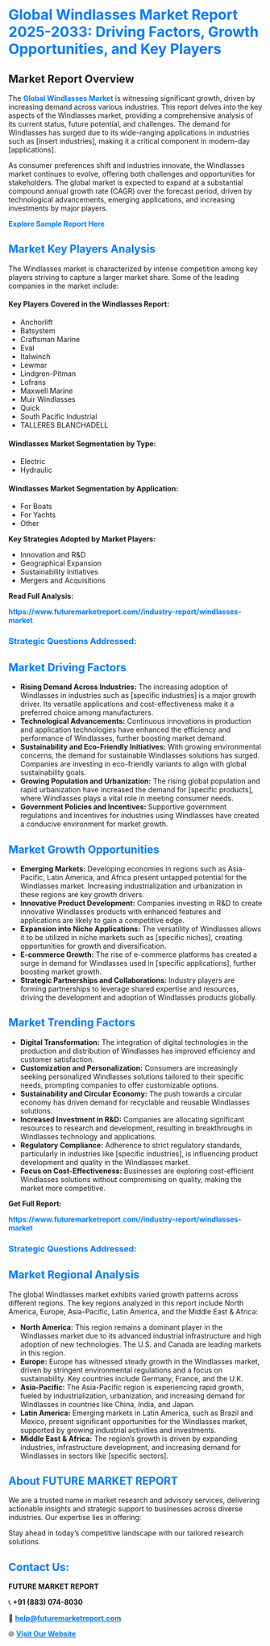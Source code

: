 <h1 style="color: #007BFF;">Global Windlasses Market Report 2025-2033: Driving Factors, Growth Opportunities, and Key Players</h1>

<section id="overview">
<h2>Market Report Overview</h2>
<p>The <a href="https://www.futuremarketreport.com//industry-report/windlasses-market" style="color: #007BFF; text-decoration: none;"><strong>Global Windlasses Market</strong></a> is witnessing significant growth, driven by increasing demand across various industries. This report delves into the key aspects of the Windlasses market, providing a comprehensive analysis of its current status, future potential, and challenges. The demand for Windlasses has surged due to its wide-ranging applications in industries such as [insert industries], making it a critical component in modern-day [applications].</p>
<p>As consumer preferences shift and industries innovate, the Windlasses market continues to evolve, offering both challenges and opportunities for stakeholders. The global market is expected to expand at a substantial compound annual growth rate (CAGR) over the forecast period, driven by technological advancements, emerging applications, and increasing investments by major players.</p>
</section>

<section id="overview">
<p><a href="https://www.futuremarketreport.com//request-sample/reportId=48461" style="color: #007BFF; text-decoration: none;"><strong>Explore Sample Report Here</strong></a></p>
</section>

<section id="key-players">
<h2 style="color: #007BFF;">Market Key Players Analysis</h2>
<p>The Windlasses market is characterized by intense competition among key players striving to capture a larger market share. Some of the leading companies in the market include:</p>
<h4>Key Players Covered in the Windlasses Report:</h4>
<ul><li>Anchorlift</li><li>Batsystem</li><li>Craftsman Marine</li><li>Eval</li><li>Italwinch</li><li>Lewmar</li><li>Lindgren-Pitman</li><li>Lofrans</li><li>Maxwell Marine</li><li>Muir Windlasses</li><li>Quick</li><li>South Pacific Industrial</li><li>TALLERES BLANCHADELL</li></ul>
<h4>Windlasses Market Segmentation by Type:</h4>
<ul><li>Electric</li><li>Hydraulic</li></ul>

<h4>Windlasses Market Segmentation by Application:</h4>
<ul><li>For Boats</li><li>For Yachts</li><li>Other</li></ul>
<p><strong>Key Strategies Adopted by Market Players:</strong></p>
<ul>
<li>Innovation and R&D</li>
<li>Geographical Expansion</li>
<li>Sustainability Initiatives</li>
<li>Mergers and Acquisitions</li>
</ul>
</section>

<section>
<p><strong>Read Full Analysis: </strong></p><a href="https://www.futuremarketreport.com//industry-report/windlasses-market" style="color: #007BFF; text-decoration: none;"><strong>https://www.futuremarketreport.com//industry-report/windlasses-market</strong></a>
<h3 style="color: #007BFF;">Strategic Questions Addressed:</h3>
</section>

<section id="driving-factors">
<h2 style="color: #007BFF;">Market Driving Factors</h2>
<ul>
<li><strong>Rising Demand Across Industries:</strong> The increasing adoption of Windlasses in industries such as [specific industries] is a major growth driver. Its versatile applications and cost-effectiveness make it a preferred choice among manufacturers.</li>
<li><strong>Technological Advancements:</strong> Continuous innovations in production and application technologies have enhanced the efficiency and performance of Windlasses, further boosting market demand.</li>
<li><strong>Sustainability and Eco-Friendly Initiatives:</strong> With growing environmental concerns, the demand for sustainable Windlasses solutions has surged. Companies are investing in eco-friendly variants to align with global sustainability goals.</li>
<li><strong>Growing Population and Urbanization:</strong> The rising global population and rapid urbanization have increased the demand for [specific products], where Windlasses plays a vital role in meeting consumer needs.</li>
<li><strong>Government Policies and Incentives:</strong> Supportive government regulations and incentives for industries using Windlasses have created a conducive environment for market growth.</li>
</ul>
</section>

<section id="growth-opportunities">
<h2 style="color: #007BFF;">Market Growth Opportunities</h2>
<ul>
<li><strong>Emerging Markets:</strong> Developing economies in regions such as Asia-Pacific, Latin America, and Africa present untapped potential for the Windlasses market. Increasing industrialization and urbanization in these regions are key growth drivers.</li>
<li><strong>Innovative Product Development:</strong> Companies investing in R&D to create innovative Windlasses products with enhanced features and applications are likely to gain a competitive edge.</li>
<li><strong>Expansion into Niche Applications:</strong> The versatility of Windlasses allows it to be utilized in niche markets such as [specific niches], creating opportunities for growth and diversification.</li>
<li><strong>E-commerce Growth:</strong> The rise of e-commerce platforms has created a surge in demand for Windlasses used in [specific applications], further boosting market growth.</li>
<li><strong>Strategic Partnerships and Collaborations:</strong> Industry players are forming partnerships to leverage shared expertise and resources, driving the development and adoption of Windlasses products globally.</li>
</ul>
</section>

<section id="trending-factors">
<h2 style="color: #007BFF;">Market Trending Factors</h2>
<ul>
<li><strong>Digital Transformation:</strong> The integration of digital technologies in the production and distribution of Windlasses has improved efficiency and customer satisfaction.</li>
<li><strong>Customization and Personalization:</strong> Consumers are increasingly seeking personalized Windlasses solutions tailored to their specific needs, prompting companies to offer customizable options.</li>
<li><strong>Sustainability and Circular Economy:</strong> The push towards a circular economy has driven demand for recyclable and reusable Windlasses solutions.</li>
<li><strong>Increased Investment in R&D:</strong> Companies are allocating significant resources to research and development, resulting in breakthroughs in Windlasses technology and applications.</li>
<li><strong>Regulatory Compliance:</strong> Adherence to strict regulatory standards, particularly in industries like [specific industries], is influencing product development and quality in the Windlasses market.</li>
<li><strong>Focus on Cost-Effectiveness:</strong> Businesses are exploring cost-efficient Windlasses solutions without compromising on quality, making the market more competitive.</li>
</ul>
</section>

<section>
<p><strong>Get Full Report: </strong></p><a href="https://www.futuremarketreport.com//industry-report/windlasses-market" style="color: #007BFF; text-decoration: none;"><strong>https://www.futuremarketreport.com//industry-report/windlasses-market</strong></a>
<h3 style="color: #007BFF;">Strategic Questions Addressed:</h3>
</section>


<section id="regional-analysis">
<h2 style="color: #007BFF;">Market Regional Analysis</h2>
<p>The global Windlasses market exhibits varied growth patterns across different regions. The key regions analyzed in this report include North America, Europe, Asia-Pacific, Latin America, and the Middle East & Africa:</p>
<ul>
<li><strong>North America:</strong> This region remains a dominant player in the Windlasses market due to its advanced industrial infrastructure and high adoption of new technologies. The U.S. and Canada are leading markets in this region.</li>
<li><strong>Europe:</strong> Europe has witnessed steady growth in the Windlasses market, driven by stringent environmental regulations and a focus on sustainability. Key countries include Germany, France, and the U.K.</li>
<li><strong>Asia-Pacific:</strong> The Asia-Pacific region is experiencing rapid growth, fueled by industrialization, urbanization, and increasing demand for Windlasses in countries like China, India, and Japan.</li>
<li><strong>Latin America:</strong> Emerging markets in Latin America, such as Brazil and Mexico, present significant opportunities for the Windlasses market, supported by growing industrial activities and investments.</li>
<li><strong>Middle East & Africa:</strong> The region’s growth is driven by expanding industries, infrastructure development, and increasing demand for Windlasses in sectors like [specific sectors].</li>
</ul>
</section>

<footer>
<h2 style="color: #007BFF;">About FUTURE MARKET REPORT</h2>
<p>We are a trusted name in market research and advisory services, delivering actionable insights and strategic support to businesses across diverse industries. Our expertise lies in offering:</p>

<p>Stay ahead in today’s competitive landscape with our tailored research solutions.</p>

<h2 style="color: #007BFF;">Contact Us:</h2>
<p><strong>FUTURE MARKET REPORT</strong></p>
<p>📞 <strong>+91 (883) 074-8030</strong></p>
<p>📧 <strong><a href="mailto:help@futuremarketreport.com" style="color: #007BFF;">help@futuremarketreport.com</a></strong></p>
<p>🌐 <strong><a href="https://www.futuremarketreport.com/" style="color: #007BFF;">Visit Our Website</a></strong></p>
</footer>